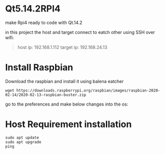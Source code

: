 # Qt5.14.2RPI4
make Rpi4 ready to code with Qt.14.2

in this project the host and target connect to eatch other using SSH over wifi:
> host ip: 192.168.1.112
> target ip: 192.168.24.13




# Install Raspbian 
Download the raspbian and install it using balena eatcher
```
wget https://downloads.raspberrypi.org/raspbian/images/raspbian-2020-02-14/2020-02-13-raspbian-buster.zip
```
go to the preferences and make below changes into the os:



# Host Requirement installation

```
sudo apt update
sudo apt upgrade 
ping 
```
